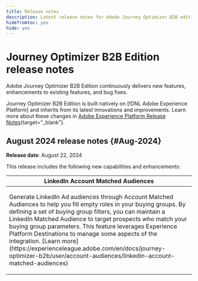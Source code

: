 ```yaml
---
title: Release notes
description: Latest release notes for Adobe Journey Optimizer B2B edition
hidefromtoc: yes
hide: yes
---
```

# Journey Optimizer B2B Edition release notes

Adobe Journey Optimizer B2B Edition continuously delivers new features, enhancements to existing features, and bug fixes.

Journey Optimizer B2B Edition is built natively on [!DNL Adobe Experience Platform] and inherits from its latest innovations and improvements. Learn more about these changes in [Adobe Experience Platform Release Notes](https://experienceleague.adobe.com/en/docs/experience-platform/release-notes/latest){target="_blank"}.

## August 2024 release notes {#Aug-2024}

**Release date**: August 22, 2024

This release includes the following new capabilities and enhancements:

<table>
<thead>
<tr>
<th><strong>LinkedIn Account Matched Audiences</strong><br/></th>
</tr>
</thead>
<tbody>
<tr>
<td>
<p>Generate LinkedIn Ad audiences through Account Matched Audiences to help you fill empty roles in your buying groups. By defining a set of buying group filters, you can maintain a LinkedIn Matched Audience to target prospects who match your buying group parameters. This feature leverages Experience Platform Destinations to manage some aspects of the integration. [Learn more](https://experienceleague.adobe.com/en/docs/journey-optimizer-b2b/user/account-audiences/linkedin-account-matched-audiences)</p>
</td>
</tr>
</tbody>
</table>
